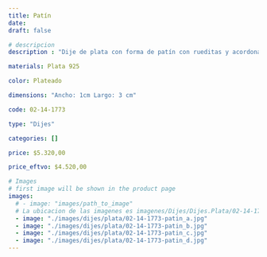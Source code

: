 ```yaml
---
title: Patín
date: 
draft: false

# descripcion
description : "Dije de plata con forma de patín con rueditas y acordonado. Hermoso regalo para patinadoras y profes."

materials: Plata 925

color: Plateado

dimensions: "Ancho: 1cm Largo: 3 cm"

code: 02-14-1773

type: "Dijes"

categories: []

price: $5.320,00

price_eftvo: $4.520,00

# Images
# first image will be shown in the product page
images:
  # - image: "images/path_to_image"
  # La ubicacion de las imagenes es imagenes/Dijes/Dijes.Plata/02-14-1773-patin
  - image: "./images/dijes/plata/02-14-1773-patin_a.jpg"
  - image: "./images/dijes/plata/02-14-1773-patin_b.jpg"
  - image: "./images/dijes/plata/02-14-1773-patin_c.jpg"
  - image: "./images/dijes/plata/02-14-1773-patin_d.jpg"
---
```


